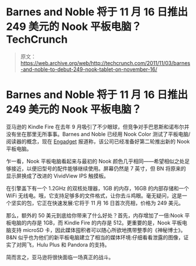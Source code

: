 # Barnes and Noble 将于 11 月 16 日推出 249 美元的 Nook 平板电脑？TechCrunch

> 原文：<https://web.archive.org/web/http://techcrunch.com/2011/11/03/barnes-and-noble-to-debut-249-nook-tablet-on-november-16/>

# Barnes and Noble 将于 11 月 16 日推出 249 美元的 Nook 平板电脑？

亚马逊的 Kindle Fire 在去年 9 月吸引了不少眼球，但竞争对手巴恩斯和诺布尔并没有坐在那里无所事事。Barnes and Noble 已经用 Nook Color 测试了平板电脑/阅读器的概念，现在 [Engadget](https://web.archive.org/web/20230205010948/http://www.engadget.com/2011/11/03/bandn-launching-nook-tablet-for-249-on-november-16th-and-weve-g/) 报道称，该公司已经准备好第二轮推出新的 Nook 平板电脑。

乍一看，Nook 平板电脑看起来与最初的 Nook 颜色几乎相同——希望相似之处足够接近，以便旧型号的配件能够继续使用。屏幕仍然是 7 英寸，但 BN 将原来的显示屏换成了改进的 VividView IPS 触摸板。

在引擎盖下有一个 1.2GHz 的双核处理器，1GB 的内存，16GB 的内部存储和一个 WiFi 无线电。哦，它支持足够多的文件格式，让你去斗鸡眼。毫无疑问，这是一个坚实的包，它正在快速发展:它将于 11 月 16 日首次亮相，价格为 249 美元。

那么，额外的 50 美元到底给你带来了什么好处？首先，内存增加了一倍:Nook 平板电脑的内存是 1GB，而 Kindle Fire 的内存是 512。更重要的是，Nook 平板电脑支持 microSD 卡，因此媒体囤积者可以随心所欲地携带整季的《神秘博士》。B&N 似乎也为他们的新平板电脑建立了相当的媒体环境:仔细看看泄露的图像，证实了对网飞，Hulu Plus 和 Pandora 的支持。

简而言之，亚马逊将很快面临一场真正的战斗。